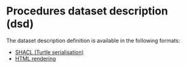 # Procedures dataset description (dsd)

The dataset description definition is available in the following formats:
- [SHACL (Turtle serialisation)](./eli-ep_procedures.shacl.ttl)
- [HTML rendering](https://europarl.github.io/eli-ep/dsd/procedures)

